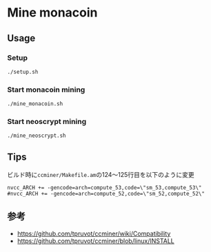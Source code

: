 # Mine monacoin

## Usage

### Setup
```sh
./setup.sh
```

### Start monacoin mining
```sh
./mine_monacoin.sh
```

### Start neoscrypt mining
```sh
./mine_neoscrypt.sh
```

## Tips
ビルド時に`ccminer/Makefile.am`の124～125行目を以下のように変更
```
nvcc_ARCH += -gencode=arch=compute_53,code=\"sm_53,compute_53\"
#nvcc_ARCH += -gencode=arch=compute_52,code=\"sm_52,compute_52\"
```

## 参考
- https://github.com/tpruvot/ccminer/wiki/Compatibility
- https://github.com/tpruvot/ccminer/blob/linux/INSTALL